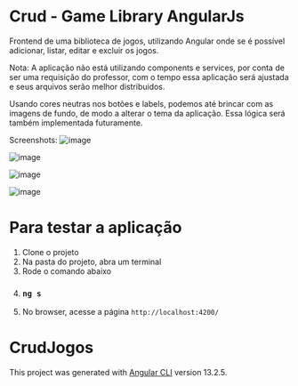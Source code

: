 # Crud - Game Library AngularJs
Frontend de uma biblioteca de jogos, utilizando Angular onde se é possível adicionar, listar, editar e excluir os jogos.

Nota: A aplicação não está utilizando components e services, por conta de ser uma requisição do professor, com o tempo essa aplicação será ajustada e seus arquivos serão melhor distribuidos.

Usando cores neutras nos botões e labels, podemos até brincar com as imagens de fundo, de modo a alterar o tema da aplicação. Essa lógica será também implementada futuramente.  

Screenshots:
![image](https://user-images.githubusercontent.com/36114140/156563153-3e6d0725-9e18-41e4-8b11-4437d746bc71.png)

![image](https://user-images.githubusercontent.com/36114140/156563660-d1b10fe1-4c51-429e-a6d6-4501c068b6cb.png)

![image](https://user-images.githubusercontent.com/36114140/156563712-88d9a9b4-d745-4f67-a726-b31740f85488.png)

![image](https://user-images.githubusercontent.com/36114140/156563730-0213bd96-a559-4a9e-ba3f-e764906613b9.png)

# Para testar a aplicação

1. Clone o projeto
2. Na pasta do projeto, abra um terminal
3. Rode o comando abaixo
4. ### `ng s`
5. No browser, acesse a página `http://localhost:4200/`

# CrudJogos

This project was generated with [Angular CLI](https://github.com/angular/angular-cli) version 13.2.5.
